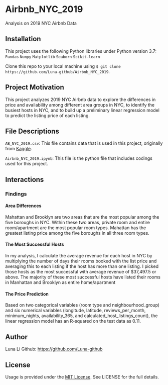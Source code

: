 # Airbnb_NYC_2019
Analysis on 2019 NYC Airbnb Data
## Installation
This project uses the following Python libraries under Python version 3.7:
  `Pandas` 
  `Numpy` 
  `Matplotlib` 
  `Seaborn` 
  `Scikit-learn`

Clone this repo to your local machine using ```$ git clone https://github.com/Luna-github/Airbnb_NYC_2019```. 

## Project Motivation
This project analyzes 2019 NYC Airbnb data to explore the differences in price and availability among different area groups in NYC, to identify the busiest hosts in NYC, and to build up a preliminary linear regression model to predict the listing price of each listing. 

## File Descriptions
`AB_NYC_2019.csv`: This file contains data that is used in this project, originally from [Kaggle](https://www.kaggle.com/dgomonov/new-york-city-airbnb-open-data).

`Airbnb_NYC_2019.ipynb`: This file is the python file that includes codings used for this project.

## Interactions
### Findings
#### Area Differences
Mahattan and Brooklyn are two areas that are the most popular among the five boroughs in NYC. Within these two areas, private room and entire room/apartment are the most popular room types. Mahattan has the greatest listing price among the five boroughs in all three room types. 

#### The Most Successful Hosts
In my analysis, I calculate the average revenue for each host in NYC by multiplying the number of days their rooms booked with the list price and averaging this to each listing if the host has more than one listing. I picked those hosts as the most successful with average revenue of $37,497.5 or above. The majority of these most successful hosts have listed their rooms in Manhattan and Brooklyn as entire home/apartment

#### The Price Prediction
Based on two categorical variables (room type and neighbourhood_group) and six numerical variables (longitude, latitude, reviews_per_month, minimum_nights, availability_365, and calculated_host_listings_count), the linear regression model has an R-squared on the test data as 0.11. 

## Author
Luna Li
Github: https://github.com/Luna-github

## License
Usage is provided under the [MIT License](../blob/master/LICENSE). See LICENSE for the full details.
